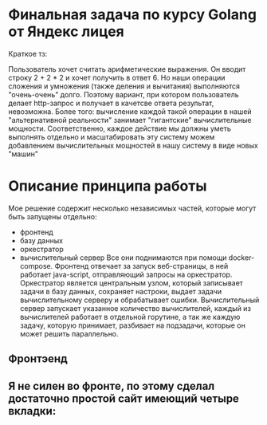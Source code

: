 # Финальная задача по курсу Golang от Яндекс лицея
Краткое тз:

Пользователь хочет считать арифметические выражения. Он вводит строку 2 + 2 * 2 и хочет получить в ответ 6. Но наши операции сложения и умножения (также деления и вычитания) выполняются "очень-очень" долго. Поэтому вариант, при котором пользователь делает http-запрос и получает в качетсве ответа результат, невозможна. Более того: вычисление каждой такой операции в нашей "альтернативной реальности" занимает "гигантские" вычислительные мощности. Соответственно, каждое действие мы должны уметь выполнять отдельно и масштабировать эту систему можем добавлением вычислительных мощностей в нашу систему в виде новых "машин"

# Описание принципа работы
Мое решение содержит несколько независимых частей, которые могут быть запущены отдельно: 
 - фронтенд
 - базу данных
 - оркестратор
 - вычислительный сервер
Все они поднимаются при помощи docker-compose. Фронтенд отвечает за запуск веб-страницы, в ней работает java-script, отправляющий запросы на оркестратор. Оркестратор является центральным узлом, который записывает задачи в базу данных, сохраняет настроки, выдает задачи вычислительному серверу и обрабатывает ошибки. Вычислительный сервер запускает указанное количество вычислителей, каждый из вычислителей работает в отдельной горутине, а так же каждую задачу, которую принимает, разбивает на подзадачи, которые он может решить параллельно.
## Фронтэенд
Я не силен во фронте, по этому сделал достаточно простой сайт имеющий четыре вкладки:
  - 

